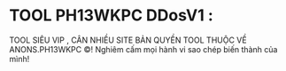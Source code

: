 # TOOL PH13WKPC DDosV1 :
TOOL SIÊU VIP , CÂN NHIỀU SITE BẢN QUYỀN TOOL THUỘC VỀ ANONS.PH13WKPC ©! 
Nghiêm cấm mọi hành vi sao chép biến thành của mình!
